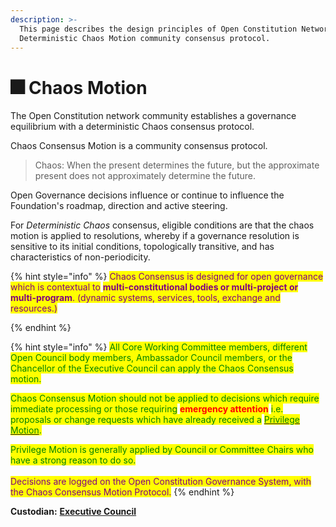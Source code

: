 ```yaml
---
description: >-
  This page describes the design principles of Open Constitution Network's
  Deterministic Chaos Motion community consensus protocol.
---
```


# 🎆 Chaos Motion

The Open Constitution network community establishes a governance equilibrium with a deterministic Chaos consensus protocol.

Chaos Consensus Motion is a community consensus protocol.

> Chaos: When the present determines the future, but the approximate present does not approximately determine the future.

Open Governance decisions influence or continue to influence the Foundation's roadmap, direction and active steering.

For _Deterministic Chaos_ consensus, eligible conditions are that the chaos motion is applied to resolutions, whereby if a governance resolution is sensitive to its initial conditions, topologically transitive, and has characteristics of non-periodicity.

{% hint style="info" %}
<mark style="color:purple;">Chaos Consensus is designed for open governance which is contextual to</mark> <mark style="color:purple;"></mark><mark style="color:purple;">**multi-constitutional bodies or multi-project or multi-program**</mark><mark style="color:purple;">. (dynamic systems, services, tools, exchange and resources.)</mark>&#x20;


{% endhint %}

{% hint style="info" %}
<mark style="color:green;">All Core Working Committee members, different Open Council body members, Ambassador Council members, or the Chancellor of the Executive Council can apply the Chaos Consensus motion.</mark>

<mark style="color:green;">Chaos Consensus Motion should not be applied to decisions which require immediate processing or those requiring</mark> <mark style="color:red;">**emergency attention**</mark> <mark style="color:green;">i.e. proposals or change requests which have already received a</mark> [<mark style="color:green;">Privilege Motion</mark>](privilege-motion.md)<mark style="color:green;">.</mark>&#x20;

<mark style="color:green;">Privilege Motion is generally applied by Council or Committee Chairs who have a strong reason to do so.</mark> \
\
<mark style="color:purple;">Decisions are logged on the Open Constitution Governance System, with the Chaos Consensus Motion Protocol.</mark>
{% endhint %}

**Custodian:** [**Executive Council**](../../foundation/executive-council.md)

